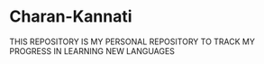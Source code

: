 # Charan-Kannati
THIS REPOSITORY IS MY PERSONAL REPOSITORY TO TRACK MY PROGRESS IN LEARNING NEW LANGUAGES
